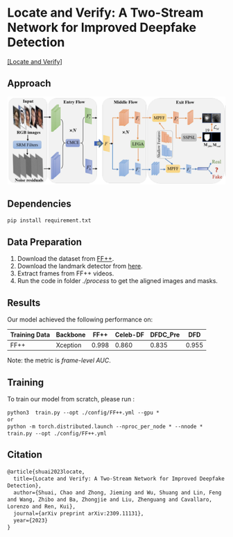 # Locate and Verify: A Two-Stream Network for Improved Deepfake Detection

[[Locate and Verify]]([[https:](https://scholar.google.com/scholar?hl=zh-CN&as_sdt=0%2C5&q=Locate+and+Verify%3A+A+Two-Stream+Network+for+Improved+Deepfake+Detection&btnG=)])

## Approach

![Locate-and-Verify](Framework.jpg)

## Dependencies
```
pip install requirement.txt
```

## Data Preparation
1. Download the dataset from [FF++](https://github.com/ondyari/FaceForensics).
2. Download the landmark detector from [here](https://github.com/codeniko/shape_predictor_81_face_landmarks).
3. Extract frames from FF++ videos.
4. Run the code in folder *./process* to get the aligned images and masks.

## Results

Our model achieved the following performance on:

| Training Data | Backbone        | FF++       | Celeb-DF   | DFDC_Pre       | DFD       |
| ------------- | --------------- | ---------- | ---------- | ---------- |---------- |
| FF++          | Xception       | 0.998     | 0.860     | 0.835     |0.955     |

Note: the metric is *frame-level AUC*.
## Training

To train our model from scratch, please run :

```
python3  train.py --opt ./config/FF++.yml --gpu *
or
python -m torch.distributed.launch --nproc_per_node * --nnode * train.py --opt ./config/FF++.yml
```

## Citation
```
@article{shuai2023locate,
  title={Locate and Verify: A Two-Stream Network for Improved Deepfake Detection},
  author={Shuai, Chao and Zhong, Jieming and Wu, Shuang and Lin, Feng and Wang, Zhibo and Ba, Zhongjie and Liu, Zhenguang and Cavallaro, Lorenzo and Ren, Kui},
  journal={arXiv preprint arXiv:2309.11131},
  year={2023}
}
```
